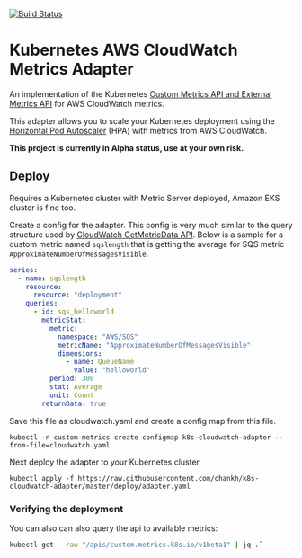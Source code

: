 [![Build Status](https://travis-ci.org/chankh/k8s-cloudwatch-adapter.svg?branch=master)](https://travis-ci.org/chankh/k8s-cloudwatch-adapter)

# Kubernetes AWS CloudWatch Metrics Adapter

An implementation of the Kubernetes [Custom Metrics API and External Metrics
API](https://kubernetes.io/docs/tasks/run-application/horizontal-pod-autoscale/#support-for-metrics-apis)
for AWS CloudWatch metrics.

This adapter allows you to scale your Kubernetes deployment using the [Horizontal Pod
Autoscaler](https://kubernetes.io/docs/tasks/run-application/horizontal-pod-autoscale/) (HPA) with
metrics from AWS CloudWatch.

**This project is currently in Alpha status, use at your own risk.**

## Deploy
Requires a Kubernetes cluster with Metric Server deployed, Amazon EKS cluster is fine too.

Create a config for the adapter. This config is very much similar to the query structure used by
[CloudWatch GetMetricData API](https://docs.aws.amazon.com/AmazonCloudWatch/latest/APIReference/API_GetMetricData.html).
Below is a sample for a custom metric named `sqslength` that is getting the average for SQS metric
`ApproximateNumberOfMessagesVisible`.

```yaml
series:
  - name: sqslength
    resource:
      resource: "deployment"
    queries:
      - id: sqs_helloworld
        metricStat:
          metric:
            namespace: "AWS/SQS"
            metricName: "ApproximateNumberOfMessagesVisible"
            dimensions:
              - name: QueueName
                value: "helloworld"
          period: 300
          stat: Average
          unit: Count
        returnData: true
```

Save this file as cloudwatch.yaml and create a config map from this file.

```
kubectl -n custom-metrics create configmap k8s-cloudwatch-adapter --from-file=cloudwatch.yaml

```

Next deploy the adapter to your Kubernetes cluster.

```
kubectl apply -f https://raw.githubusercontent.com/chankh/k8s-cloudwatch-adapter/master/deploy/adapter.yaml
```

### Verifying the deployment
You can also can also query the api to available metrics:

```bash
kubectl get --raw "/apis/custom.metrics.k8s.io/v1beta1" | jq .`
```

